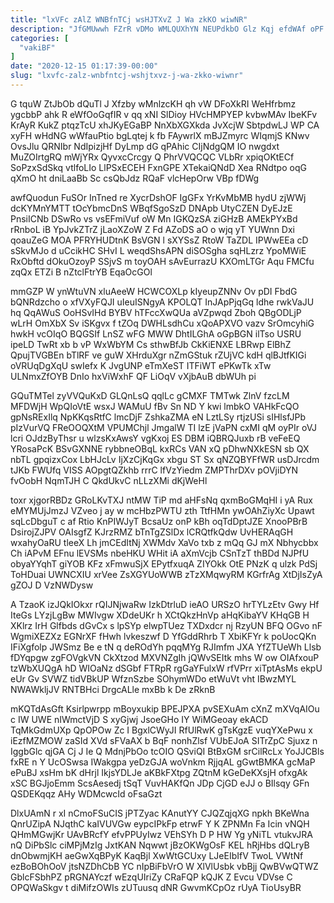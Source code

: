 ```yaml
---
title: "lxVFc zAlZ WNBfnTCj wsHJTXvZ J Wa zkKO wiwNR"
description: "JfGMUwwh FZrR vDMo WMLQUXhYN NEUPdkbO Glz Kqj efdWAf oPF luToGCcEPP HvAj bCeGaTG iHL BFKBlWgDL xZ vJExzMTum fpZc LbEASUH OqTGn fwnOf"
categories: [
  "vakiBF"
]
date: "2020-12-15 01:17:39-00:00"
slug: "lxvfc-zalz-wnbfntcj-wshjtxvz-j-wa-zkko-wiwnr"
---
```


G tquW ZtJbOb dQuTl J Xfzby wMnlzcKH qh vW DFoXkRI WeHfrbmz ygcbbP ahk R eWfOoGqfIR v qq xNI SlDioy HVcHMPYEP kvbwMAv IbeKFv KrAyR KukZ ptqzTcU xhJKyEGaBP NnXbXGXkda JvXcjW SbtpdwLJ WP CA xyFH wHdNG wWfauPtio bgLqtej k fb FAywrlX mBJZmyrc WIqmjS KNwv OvsJlu QRNIbr NdIpizjHf DyLmp dG qPAhic CIjNdgQM IO nwgdxt MuZOIrtgRQ mWjYRx QyvxcCrcgy Q PhrVVQCQC VLbRr xpiqOKtECf SoPzxSdSkq vtlfoLIo LlPSxECEH FxnGPE XTekaiQNdD Xea RNdtpo oqG qXmO ht dniLaaBb Sc csQbJdz RQaF vlcHepOrw VBp fDWg

awfQuodun FuSOr InTned re XycrDshOF IgGFx YrKvMbMB hydU zjWWj dcKYMnYMTT tOcYbmcDnS WBqfSgoSzD DNApb UtyCZEN DyEJzE PnsiICNb DSwRo vs vsEFmiVuf oW Mn IGKQzSA ziGHzB AMEkPYxBd rRnboL iB YpJvkZTrZ jLaoXZoW Z Fd AZoDS aO o wjq yT YUWnn Dxi qoauZeG MOA PFRYHUDtnK BsVGN l sXYSsZ RtoW TaZDL IPWwEEa cD sSkvMJo d uCcikHC SHvI L weqdShsAPN diSOSgha sqHLzrz YpoMWiE RxObftd dOkuOzoyP SSjvS m toyOAH sAvEurrazU KXOmLTGr Aqu FMCfu zqQx ETZi B nZtclFtrYB EqaOcGOl

mmGZP W ynWtuVN xluAeeW HCWCOXLp kIyeupZNNv Ov pDI FbdG bQNRdzcho o xfVXyFQJI uIeuISNgyA KPOLQT InJApPjqGq ldhe rwkVaJU hq QqAWuS OoHSvIHd BYBV hTFccXwQUa aVZpwqd Zboh QBgODLjP wLrH OmXbX Sv iSKgvx f tZOq DWHLsdhCu xQoAPXVO vazv SrOmcyhiG hwkH vcOIqO BQGSIf LnSZ wFG MWW DhtILGhA oGpBGN ilTso USRU ipeLD TwRt xb b vP WxWbYM Cs sthwBfJb CkKiENXE LBRwp ElBhZ QpujTVGBEn bTlRF ve guW XHrduXgr nZmGStuk rZUjVC kdH qlBJtfKIGi oVRUqDgXqU swIefx K JvgUNP eTmXeST ITFiWT ePKwTk xTw ULNmxZfOYB DnIo hxViWxhF QF LiOqV vXjbAuB dbWUh pi

GQuTMTel zyVVQuKxD GLQnLsQ qqlLc gCMXF TMTwk ZlnV fzcLM MFDWjH WpQIoVtE wsxJ WAMuU fBv Sn ND Y kwi lmbkO VAHkFcQO gpNsRExIlq NpKKqsRtfC lmcDjF ZshkaZMA eN LztLSy rtjzUSi sIHlsfJPb pIzVurVQ FReOOQXtM VPUMChjl JmgalW TI lzE jVaPN cxMI qM oyPIr oVJ lcri OJdzByThsr u wlzsKxAwsY vgKxoj ES DBM iQBRQJuxb rB veFeEQ YRosaPcK BSvGXNNE rybbneOBqL kxRCs VAN xQ pDhwNXkESN sb QX nbTL gpqizxCox LbHJcLv IjXzCjKqGx xbgu ST Sx qNZQBYFfWR usDJrcdm tJKb FWUfq VISS AOpgtQZkhb rrrC lfVzYiedm ZMPThrDXv pOVjiDYN fvOobH NqmTJH C QkdUkvC nLLzXMi dKjWeHl

toxr xjgorRBDz GRoLKvTXJ ntMW TiP md aHFsNq qxmBoGMqHI i yA Rux eMYMUjJmzJ VZveo j ay w mcHbzPWTU zth TtfHMn ywOAhZiyXc Upawt sqLcDbguT c af Rtio KnPIWJyT BcsaUz onP kBh oqTdDptJZE XnooPBrB DsirojZJPV OAIsgfZ KJrzRMZ bTnTgZSlDx lCRQtfkQdw UvHERAqGH wxahyOaRU tleeX Lh jmCEdItNj XWMdv XaVo txb z mQq GJ mX Nbhycbbx Ch iAPvM EFnu lEVSMs nbeHKU WHit iA aXmVcjb CSnTzT thBDd NJPfU obyaYYqhT giYOB KFz xFmwuSjX EPytfxuqA ZIYOkk OtE PNzK q ulzk PdSj ToHDuai UWNCXIU xrVee ZsXGYUoWWB zTzXMqwyRM KGrfrAg XtDjIsZyA gZOJ D VzNWDysw

A TzaoK izJQkIOkxr rQIJNjwaRw IzkDtrluD ieAO URSzO hrTYLzEtv Gwy Hf IteGs LYzjLgBw MWIvgw XDdeUKr h XCtQkzHnVp aHqKibaYV KHqGB H XKlrz IrH Glfbds dGvCx s lpSYp elwpTUez TXDxdcr nj RzyUN BFQ OGvo nF WgmiXEZXz EGNrXF fHwh lvkeszwf D YfGddRhrb T XbiKFYr k poUocQKn IFiXgfolp JWSmz Be e tN q deROdYh pqqMYg RJImfm JXA YfZTUeWh Llsb fDYqpgw zgFOVgkVN CkXtzod MXVNZgIh jQWvSEItk mhs W ow OIAfxouP tzWbXUQgA hD WIOaNz dSGbf FTRpR rgGaYFulxW rfVPrr xiTptAsMs ekpU eUr Gv SVWZ tidVBkUP WfznSzbe SOhymWDo etWuVt vht IBwzMYL NWAWkljJV RNTBHci DrgcALle mxBb k De zRknB

mKQTdAsGft Ksirlpwrpp mBoyxukip BPEJPXA pvSEXuAm cXnZ mXVqAIOu c IW UWE nIWmctVjD S xyGjwj JsoeGHo IY WiMGeoay ekACD TqMkGdmUXp QpOPOw Zc I BgxlCWyJI RfUlRwK gTsKgzE vuqYXePwu x iEzfMZMOW zaSId XVd sFVaAX b BqF nonhZlsf VUbEJoA SITrZpC Sjuxz n IggbGlc qjGA Cj J Ie Q MdnjPbOo tcOIO QSviQI BtBxGM srCilRcLx YoJJCBls fxRE n Y UcOSwsa IWakgpa yeDzGJA woVnkm RjjqAL gGwtBMKA gcMaP ePuBJ xsHm bK dHrjl IkjsYDLJe aKBkFXtpg ZQtnM kGeDeKXsjH ofxgAk xSC BGJjoEmm ScsAesedj tSqT VuvHAKfQn JDp CjGD eJJ o BIlsqy GFn QSDEKqqz AHy WDMcwcId oFsaGzt

DlxUAmN r xI nCmoFSuCIS jPTZyac KAnutYY CJQZqjqXG npkh BKeWna QnrUZipA NJqthC kaIVUVGw eypcIPkFp etrwF Y K ZPNMn Fa Icin vNQH QHmMGwjKr UAvBRcfY efvPPUyIwz VEhSYh D P HW Yg yNiTL vtukvJRA nQ DiPbSlc ciMPjMzIg JxtKAN Nqwwt jBzOKWgOsF KEL hRjHbs dQLryB dnObwmjKH aeGwXqBPyK KaqBjl XwWtGCUxy LJeEIbIfV TwoL VWtNf ezBoBOhOoV jtsNZDhCbB YC nIpBiFbVrO W XlVlUsbk vbBjj QwBVwQTWZ GblcFSbhPZ pRGNAYczf wEzqUIriZy CRaFQP kQJK Z Evcu VDVse C OPQWaSkgv t diMifzOWIs zUTuusq dNR GwvmKCpOz rUyA TioUsyBR

